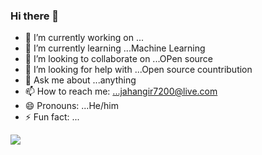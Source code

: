### Hi there 👋 

- 🔭 I’m currently working on ...
- 🌱 I’m currently learning ...Machine Learning
- 👯 I’m looking to collaborate on ...OPen source
- 🤔 I’m looking for help with ...Open source countribution
- 💬 Ask me about ...anything
- 📫 How to reach me: ...jahangir7200@live.com
- 😄 Pronouns: ...He/him
- ⚡ Fun fact: ...

![](https://komarev.com/ghpvc/?username=cloudy4next&color=yellow)
